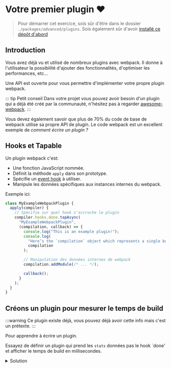 # Votre premier plugin :heart:

> Pour démarrer cet exercice, sois sûr d'être dans le dossier `./packages/advanced/plugins`.
> Sois également sûr d'avoir [installé ce dépôt d'abord](../README.md#install)

## Introduction

Vous avez déjà vu et utilisé de nombreux plugins avec webpack.
Il donne à l'utilisateur la possibilité d'ajouter des fonctionnalités, d'optimiser les performances, etc...

Une API est ouverte pour vous permettre d'implémenter votre propre plugin webpack.

::: tip Petit conseil
Dans votre projet vous pouvez avoir besoin d'un plugin qui a déjà été créé par la communauté, n'hésitez pas à regarder [awesome-webpack](https://github.com/webpack-contrib/awesome-webpack#webpack-plugins).
:::

Vous devez également savoir que plus de 70% du code de base de webpack utilise sa propre API de plugin.
Le code webpack est un excellent exemple de _comment écrire un plugin ?_

## Hooks et Tapable

Un plugin webpack c'est:

- Une fonction JavaScript nommée.
- Définit la méthode `apply` dans son prototype.
- Spécifie un [event hook](https://webpack.js.org/api/compiler-hooks/) à utiliser.
- Manipule les données spécifiques aux instances internes du webpack.

Exemple ici:

```javascript
class MyExampleWebpackPlugin {
  apply(compiler) {
    // Spécifie sur quel hook s'accroche le plugin
    compiler.hooks.done.tapAsync(
      "MyExampleWebpackPlugin",
      (compilation, callback) => {
        console.log("This is an example plugin!");
        console.log(
          "Here’s the `compilation` object which represents a single build of assets:",
          compilation
        );

        // Manipulation des données internes de webpack
        compilation.addModule(/* ... */);

        callback();
      }
    );
  }
}
```

## Créons un plugin pour mesurer le temps de build

:::warning
Ce plugin existe déjà, vous pouvez déjà avoir cette info mais c'est un prétexte.
:::

Pour apprendre à écrire un plugin.

Essayez de définir un plugin qui prend les `stats` données pas le hook `done' et afficher le temps de build en millisecondes.

<details>
<summary>Solution</summary>

```javascript{7-15,64}
const path = require("path");
const HtmlWebpackPlugin = require("html-webpack-plugin");
const CleanWebpackPlugin = require("clean-webpack-plugin");
const VueLoaderPlugin = require("vue-loader/lib/plugin");
const CompressionPlugin = require("compression-webpack-plugin");

class BuildTime {
  apply(compiler) {
    compiler.hooks.done.tapAsync("StatsFilePlugin", stats => {
      console.log(
        `Build took ${stats.endTime - stats.startTime} milliseconds!`
      );
    });
  }
}

module.exports = {
  mode: "production",
  entry: "./src/main.js", // The source module of our dependency graph
  devServer: {
    contentBase: "./dist"
  },
  output: {
    // Configuration of what we tell webpack to generate (here, a ./dist/main.js file)
    filename: "[name].bundle.[hash].js",
    path: path.resolve(__dirname, "dist")
  },
  module: {
    rules: [
      {
        test: /\.js$/,
        exclude: /node_modules/,
        loader: "babel-loader"
      },
      {
        test: /\.jpg$/,
        use: [
          {
            loader: "file-loader",
            options: {
              outputPath: "assets",
              publicPath: "assets"
            }
          }
        ]
      },
      {
        test: /\.(sass|css)$/,
        use: ["style-loader", "css-loader", "sass-loader"]
      },
      {
        test: /\.vue$/,
        use: "vue-loader"
      }
    ]
  },
  plugins: [
    new VueLoaderPlugin(),
    new CleanWebpackPlugin("dist"),
    new HtmlWebpackPlugin({
      template: "./src/index.html"
    }),
    new CompressionPlugin(),
    new BuildTime()
  ]
};
```

</details>
